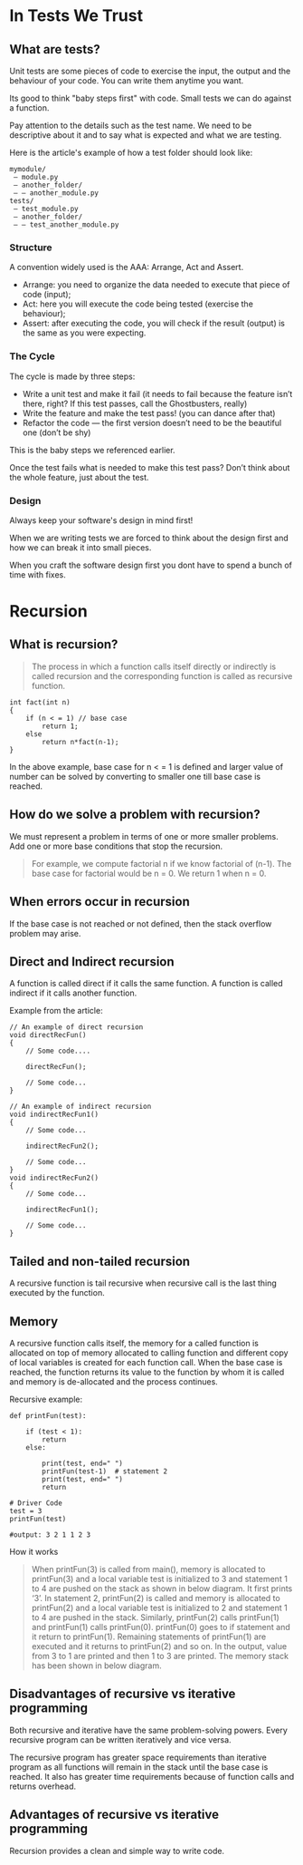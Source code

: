 # In Tests We Trust

## What are tests?

Unit tests are some pieces of code to exercise the input, the output and the behaviour of your code. You can write them anytime you want.

Its good to think "baby steps first" with code. Small tests we can do against a function.

Pay attention to the details such as the test name. We need to be descriptive about it and to say what is expected and what we are testing.

Here is the article's example of how a test folder should look like:

```
mymodule/
 — module.py
 — another_folder/
 — — another_module.py
tests/
 — test_module.py
 — another_folder/
 — — test_another_module.py
```

### Structure

A convention widely used is the AAA: Arrange, Act and Assert.

- Arrange: you need to organize the data needed to execute that piece of code (input);
- Act: here you will execute the code being tested (exercise the behaviour);
- Assert: after executing the code, you will check if the result (output) is the same as you were expecting.

### The Cycle

The cycle is made by three steps:
- Write a unit test and make it fail (it needs to fail because the feature isn’t there, right? If this test passes, call the Ghostbusters, really)
- Write the feature and make the test pass! (you can dance after that)
- Refactor the code — the first version doesn’t need to be the beautiful one (don’t be shy)

This is the baby steps we referenced earlier.

Once the test fails what is needed to make this test pass? Don’t think about the whole feature, just about the test.

### Design

Always keep your software's design in mind first!

When we are writing tests we are forced to think about the design first and how we can break it into small pieces.

When you craft the software design first you dont have to spend a bunch of time with fixes.

# Recursion

## What is recursion?

> The process in which a function calls itself directly or indirectly is called recursion and the corresponding function is called as recursive function.

```
int fact(int n)
{
    if (n < = 1) // base case
        return 1;
    else    
        return n*fact(n-1);    
}
```

In the above example, base case for n < = 1 is defined and larger value of number can be solved by converting to smaller one till base case is reached.

## How do we solve a problem with recursion?

We must represent a problem in terms of one or more smaller problems. Add one or more base conditions that stop the recursion. 
> For example, we compute factorial n if we know factorial of (n-1). The base case for factorial would be n = 0. We return 1 when n = 0. 

## When errors occur in recursion

If the base case is not reached or not defined, then the stack overflow problem may arise.

## Direct and Indirect recursion

A function is called direct if it calls the same function. A function is called indirect if it calls another function. 

Example from the article:
```
// An example of direct recursion
void directRecFun()
{
    // Some code....

    directRecFun();

    // Some code...
}

// An example of indirect recursion
void indirectRecFun1()
{
    // Some code...

    indirectRecFun2();

    // Some code...
}
void indirectRecFun2()
{
    // Some code...

    indirectRecFun1();

    // Some code...
}
```

## Tailed and non-tailed recursion

A recursive function is tail recursive when recursive call is the last thing executed by the function.

## Memory

A recursive function calls itself, the memory for a called function is allocated on top of memory allocated to calling function and different copy of local variables is created for each function call. When the base case is reached, the function returns its value to the function by whom it is called and memory is de-allocated and the process continues.

Recursive example:
```
def printFun(test):
 
    if (test < 1):
        return
    else:
 
        print(test, end=" ")
        printFun(test-1)  # statement 2
        print(test, end=" ")
        return
 
# Driver Code
test = 3
printFun(test)

#output: 3 2 1 1 2 3 
```

How it works

> When printFun(3) is called from main(), memory is allocated to printFun(3) and a local variable test is initialized to 3 and statement 1 to 4 are pushed on the stack as shown in below diagram. It first prints ‘3’. In statement 2, printFun(2) is called and memory is allocated to printFun(2) and a local variable test is initialized to 2 and statement 1 to 4 are pushed in the stack. Similarly, printFun(2) calls printFun(1) and printFun(1) calls printFun(0). printFun(0) goes to if statement and it return to printFun(1). Remaining statements of printFun(1) are executed and it returns to printFun(2) and so on. In the output, value from 3 to 1 are printed and then 1 to 3 are printed. The memory stack has been shown in below diagram.

## Disadvantages of recursive vs iterative programming

Both recursive and iterative have the same problem-solving powers. Every recursive program can be written iteratively and vice versa.

The recursive program has greater space requirements than iterative program as all functions will remain in the stack until the base case is reached. It also has greater time requirements because of function calls and returns overhead.

## Advantages of recursive vs iterative programming

Recursion provides a clean and simple way to write code.

